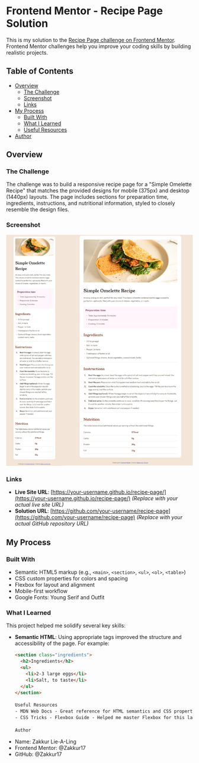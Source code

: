 # Frontend Mentor - Recipe Page Solution

This is my solution to the [Recipe Page challenge on Frontend Mentor](https://www.frontendmentor.io/challenges/recipe-page-KiTsR8QQKm). Frontend Mentor challenges help you improve your coding skills by building realistic projects.

## Table of Contents

- [Overview](#overview)
  - [The Challenge](#the-challenge)
  - [Screenshot](#screenshot)
  - [Links](#links)
- [My Process](#my-process)
  - [Built With](#built-with)
  - [What I Learned](#what-i-learned)
  - [Useful Resources](#useful-resources)
- [Author](#author)

## Overview

### The Challenge

The challenge was to build a responsive recipe page for a "Simple Omelette Recipe" that matches the provided designs for mobile (375px) and desktop (1440px) layouts. The page includes sections for preparation time, ingredients, instructions, and nutritional information, styled to closely resemble the design files.

### Screenshot

![Recipe Page Screenshot](./assets/images/Recipe-page-preview.jpg)


### Links

- **Live Site URL**: [https://your-username.github.io/recipe-page/](https://your-username.github.io/recipe-page/) *(Replace with your actual live site URL)*
- **Solution URL**: [https://github.com/your-username/recipe-page](https://github.com/your-username/recipe-page) *(Replace with your actual GitHub repository URL)*

## My Process

### Built With

- Semantic HTML5 markup (e.g., `<main>`, `<section>`, `<ul>`, `<ol>`, `<table>`)
- CSS custom properties for colors and spacing
- Flexbox for layout and alignment
- Mobile-first workflow
- Google Fonts: Young Serif and Outfit

### What I Learned

This project helped me solidify several key skills:

- **Semantic HTML**: Using appropriate tags improved the structure and accessibility of the page. For example:
  ```html
  <section class="ingredients">
    <h2>Ingredients</h2>
    <ul>
      <li>2-3 large eggs</li>
      <li>Salt, to taste</li>
    </ul>
  </section>

  Useful Resources
  - MDN Web Docs - Great reference for HTML semantics and CSS properties.
  - CSS Tricks - Flexbox Guide - Helped me master Flexbox for this layout.

  Author
 - Name: Zakkur Lie-A-Ling
 - Frontend Mentor: @Zakkur17
 - GitHub: @Zakkur17